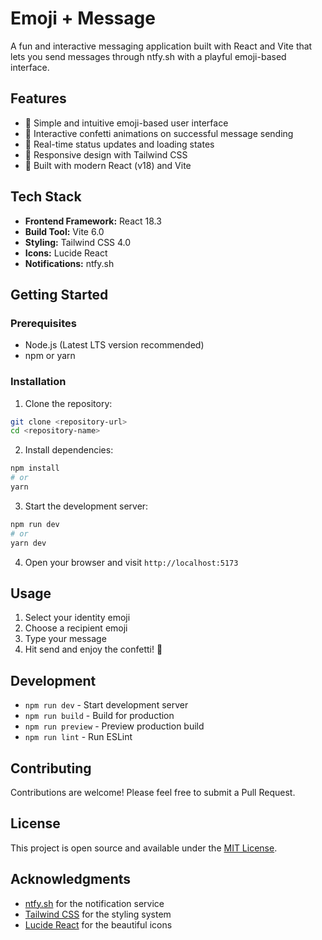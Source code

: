 # Emoji + Message

A fun and interactive messaging application built with React and Vite that lets you send messages through ntfy.sh with a playful emoji-based interface.

## Features

- 🎯 Simple and intuitive emoji-based user interface
- 🎉 Interactive confetti animations on successful message sending
- 🔄 Real-time status updates and loading states
- 📱 Responsive design with Tailwind CSS
- 🚀 Built with modern React (v18) and Vite

## Tech Stack

- **Frontend Framework:** React 18.3
- **Build Tool:** Vite 6.0
- **Styling:** Tailwind CSS 4.0
- **Icons:** Lucide React
- **Notifications:** ntfy.sh

## Getting Started

### Prerequisites

- Node.js (Latest LTS version recommended)
- npm or yarn

### Installation

1. Clone the repository:
```bash
git clone <repository-url>
cd <repository-name>
```

2. Install dependencies:
```bash
npm install
# or
yarn
```

3. Start the development server:
```bash
npm run dev
# or
yarn dev
```

4. Open your browser and visit `http://localhost:5173`

## Usage

1. Select your identity emoji
2. Choose a recipient emoji
3. Type your message
4. Hit send and enjoy the confetti! 🎉

## Development

- `npm run dev` - Start development server
- `npm run build` - Build for production
- `npm run preview` - Preview production build
- `npm run lint` - Run ESLint

## Contributing

Contributions are welcome! Please feel free to submit a Pull Request.

## License

This project is open source and available under the [MIT License](LICENSE).

## Acknowledgments

- [ntfy.sh](https://ntfy.sh) for the notification service
- [Tailwind CSS](https://tailwindcss.com) for the styling system
- [Lucide React](https://lucide.dev) for the beautiful icons